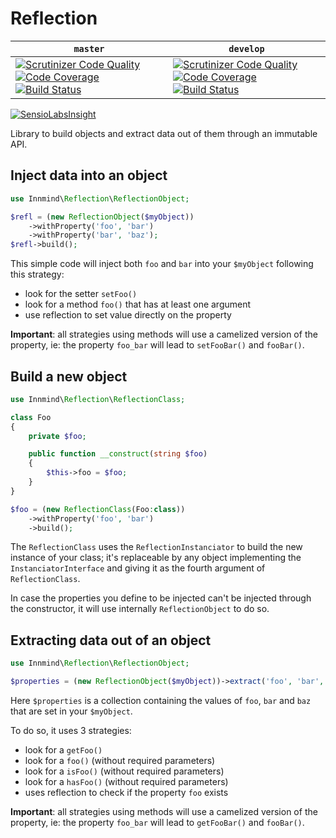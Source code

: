 # Reflection

| `master` | `develop` |
|----------|-----------|
|[![Scrutinizer Code Quality](https://scrutinizer-ci.com/g/Innmind/Reflection/badges/quality-score.png?b=master)](https://scrutinizer-ci.com/g/Innmind/Reflection/?branch=master) [![Code Coverage](https://scrutinizer-ci.com/g/Innmind/Reflection/badges/coverage.png?b=master)](https://scrutinizer-ci.com/g/Innmind/Reflection/?branch=master) [![Build Status](https://scrutinizer-ci.com/g/Innmind/Reflection/badges/build.png?b=master)](https://scrutinizer-ci.com/g/Innmind/Reflection/build-status/master) | [![Scrutinizer Code Quality](https://scrutinizer-ci.com/g/Innmind/Reflection/badges/quality-score.png?b=develop)](https://scrutinizer-ci.com/g/Innmind/Reflection/?branch=develop) [![Code Coverage](https://scrutinizer-ci.com/g/Innmind/Reflection/badges/coverage.png?b=develop)](https://scrutinizer-ci.com/g/Innmind/Reflection/?branch=develop) [![Build Status](https://scrutinizer-ci.com/g/Innmind/Reflection/badges/build.png?b=develop)](https://scrutinizer-ci.com/g/Innmind/Reflection/build-status/develop)|

[![SensioLabsInsight](https://insight.sensiolabs.com/projects/08bda127-8c81-4f20-a5e2-c2ac37abff71/big.png)](https://insight.sensiolabs.com/projects/08bda127-8c81-4f20-a5e2-c2ac37abff71)

Library to build objects and extract data out of them through an immutable API.

## Inject data into an object

```php
use Innmind\Reflection\ReflectionObject;

$refl = (new ReflectionObject($myObject))
    ->withProperty('foo', 'bar')
    ->withProperty('bar', 'baz');
$refl->build();
```

This simple code will inject both `foo` and `bar` into your `$myObject` following this strategy:

* look for the setter `setFoo()`
* look for a method `foo()` that has at least one argument
* use reflection to set value directly on the property

**Important**: all strategies using methods will use a camelized version of the property, ie: the property `foo_bar` will lead to `setFooBar()` and `fooBar()`.

## Build a new object

```php
use Innmind\Reflection\ReflectionClass;

class Foo
{
    private $foo;

    public function __construct(string $foo)
    {
        $this->foo = $foo;
    }
}

$foo = (new ReflectionClass(Foo:class))
    ->withProperty('foo', 'bar')
    ->build();
```

The `ReflectionClass` uses the `ReflectionInstanciator` to build the new instance of your class; it's replaceable by any object implementing the `InstanciatorInterface` and giving it as the fourth argument of `ReflectionClass`.

In case the properties you define to be injected can't be injected through the constructor, it will use internally `ReflectionObject` to do so.

## Extracting data out of an object

```php
use Innmind\Reflection\ReflectionObject;

$properties = (new ReflectionObject($myObject))->extract('foo', 'bar', 'baz');
```

Here `$properties` is a collection containing the values of `foo`, `bar` and `baz` that are set in your `$myObject`.

To do so, it uses 3 strategies:

* look for a `getFoo()`
* look for a `foo()` (without required parameters)
* look for a `isFoo()` (without required parameters)
* look for a `hasFoo()` (without required parameters)
* uses reflection to check if the property `foo` exists

**Important**: all strategies using methods will use a camelized version of the property, ie: the property `foo_bar` will lead to `getFooBar()` and `fooBar()`.
